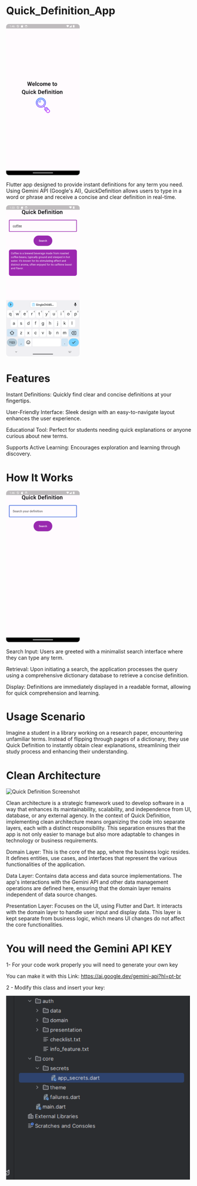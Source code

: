 # Quick_Definition_App
<img src="QuickDefinitionImages/quickdefinitionInitialScreen.png" alt="Quick Definition Screenshot" width="200"/>

Flutter app designed to provide instant definitions for any term you need. Using Gemini API (Google's AI), QuickDefinition allows users to type in a word or phrase and receive a concise and clear definition in real-time.

<img src="QuickDefinitionImages/QuickCoffee.png" alt="Quick Definition Screenshot" width="200"/>

# Features

Instant Definitions: Quickly find clear and concise definitions at your fingertips.

User-Friendly Interface: Sleek design with an easy-to-navigate layout enhances the user experience.

Educational Tool: Perfect for students needing quick explanations or anyone curious about new terms.

Supports Active Learning: Encourages exploration and learning through discovery.



# How It Works
<img src="QuickDefinitionImages/QuickDefinitionScreen2.png" alt="Quick Definition Screenshot" width="200"/>

Search Input: Users are greeted with a minimalist search interface where they can type any term.

Retrieval: Upon initiating a search, the application processes the query using a comprehensive dictionary database to retrieve a concise definition.

Display: Definitions are immediately displayed in a readable format, allowing for quick comprehension and learning.


# Usage Scenario

Imagine a student in a library working on a research paper, encountering unfamiliar terms. Instead of flipping through pages of a dictionary, they use Quick Definition to instantly obtain clear explanations, streamlining their study process and enhancing their understanding.


# Clean Architecture 

<img src="https://www.c-sharpcorner.com/article/what-is-clean-architecture/Images/What%20is%20Clean%20Architecture2.png" alt="Quick Definition Screenshot" width="600"/>

Clean architecture is a strategic framework used to develop software in a way that enhances its maintainability, scalability, and independence from UI, database, or any external agency. In the context of Quick Definition, implementing clean architecture means organizing the code into separate layers, each with a distinct responsibility. This separation ensures that the app is not only easier to manage but also more adaptable to changes in technology or business requirements.

Domain Layer: This is the core of the app, where the business logic resides. It defines entities, use cases, and interfaces that represent the various functionalities of the application.

Data Layer: Contains data access and data source implementations. The app's interactions with the Gemini API and other data management operations are defined here, ensuring that the domain layer remains independent of data source changes.

Presentation Layer: Focuses on the UI, using Flutter and Dart. It interacts with the domain layer to handle user input and display data. This layer is kept separate from business logic, which means UI changes do not affect the core functionalities.



# You will need the Gemini API KEY 

1- For your code work properly you will need to generate your own key

You can  make it with this Link: https://ai.google.dev/gemini-api?hl=pt-br

2 - Modify this class and insert your key:

<img src="QuickDefinitionImages/Untitled design (2).png" alt="Quick Definition Screenshot" width="500"/>





